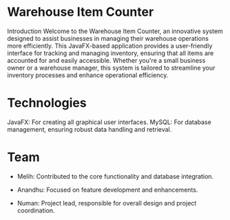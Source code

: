 
# Warehouse Item Counter

Introduction
Welcome to the Warehouse Item Counter, an innovative system designed to assist businesses in managing their warehouse operations more efficiently. This JavaFX-based application provides a user-friendly interface for tracking and managing inventory, ensuring that all items are accounted for and easily accessible. Whether you're a small business owner or a warehouse manager, this system is tailored to streamline your inventory processes and enhance operational efficiency.


# Technologies
JavaFX: For creating all graphical user interfaces.
MySQL: For database management, ensuring robust data handling and retrieval.

# Team
* Melih: Contributed to the core functionality and database integration.

* Anandhu: Focused on feature development and enhancements.

* Numan: Project lead, responsible for overall design and project coordination.
